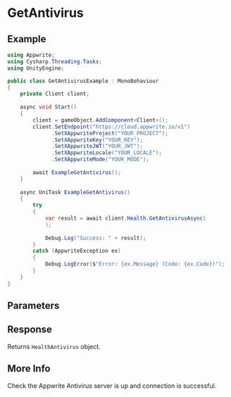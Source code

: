 # GetAntivirus

## Example

```csharp
using Appwrite;
using Cysharp.Threading.Tasks;
using UnityEngine;

public class GetAntivirusExample : MonoBehaviour
{
    private Client client;
    
    async void Start()
    {
        client = gameObject.AddComponent<Client>();
        client.SetEndpoint("https://cloud.appwrite.io/v1")
              .SetXAppwriteProject("YOUR_PROJECT");
              .SetXAppwriteKey("YOUR_KEY");
              .SetXAppwriteJWT("YOUR_JWT");
              .SetXAppwriteLocale("YOUR_LOCALE");
              .SetXAppwriteMode("YOUR_MODE");
        
        await ExampleGetAntivirus();
    }
    
    async UniTask ExampleGetAntivirus()
    {
        try
        {
            var result = await client.Health.GetAntivirusAsync(
            );
            
            Debug.Log("Success: " + result);
        }
        catch (AppwriteException ex)
        {
            Debug.LogError($"Error: {ex.Message} (Code: {ex.Code})");
        }
    }
}
```

## Parameters


## Response

Returns `HealthAntivirus` object.
## More Info

Check the Appwrite Antivirus server is up and connection is successful.
